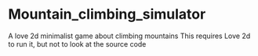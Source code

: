 # Mountain_climbing_simulator
A love 2d minimalist game about climbing mountains
This requires Love 2d to run it, but not to look at the source code
